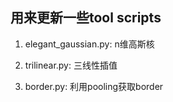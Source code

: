 ## 用来更新一些tool scripts

1. elegant_gaussian.py: n维高斯核

2. trilinear.py: 三线性插值

3. border.py: 利用pooling获取border